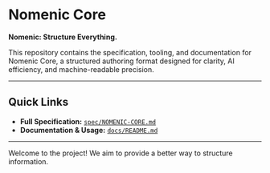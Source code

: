 # Nomenic Core

**Nomenic: Structure Everything.**

This repository contains the specification, tooling, and documentation for Nomenic Core, a structured authoring format designed for clarity, AI efficiency, and machine-readable precision.

---

## Quick Links

*   **Full Specification:** [`spec/NOMENIC-CORE.md`](spec/NOMENIC-CORE.md)
*   **Documentation & Usage:** [`docs/README.md`](docs/README.md)

---

Welcome to the project! We aim to provide a better way to structure information. 